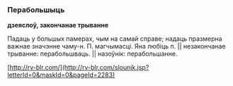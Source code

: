### Перабольшыць
**дзеяслоў, закончанае трыванне**

Падаць у большых памерах, чым на самай справе; надаць празмерна важнае значэнне чаму-н. П. магчымасці. Яна любіць п. || незакончанае трыванне: перабольшваць. || назоўнік: перабольшанне.

<a rel="author">[http://rv-blr.com/](http://rv-blr.com/slounik.jsp?letterId=0&maskId=0&pageId=2283)</a>
